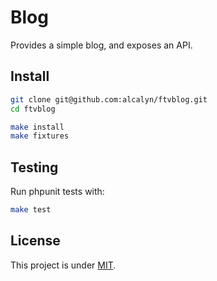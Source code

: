 Blog
====

Provides a simple blog, and exposes an API.


## Install

``` bash
git clone git@github.com:alcalyn/ftvblog.git
cd ftvblog

make install
make fixtures
```


## Testing

Run phpunit tests with:

``` bash
make test
```


## License

This project is under [MIT](LICENSE).
